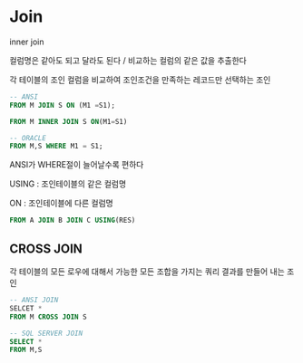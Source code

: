 # Join

inner join

컬럼명은 같아도 되고 달라도 된다 / 비교하는 컬럼의 같은 값을 추출한다

각 테이블의 조인 컬럼을 비교하여 조인조건을 만족하는 레코드만 선택하는 조인

```sql
-- ANSI
FROM M JOIN S ON (M1 =S1);

FROM M INNER JOIN S ON(M1=S1)

-- ORACLE
FROM M,S WHERE M1 = S1;
```

ANSI가 WHERE절이 늘어날수록 편하다



USING : 조인테이블의 같은 컬럼명

ON : 조인테이블에 다른 컬럼명



```sql
FROM A JOIN B JOIN C USING(RES)
```



## CROSS JOIN

각 테이블의 모든 로우에 대해서 가능한 모든 조합을 가지는 쿼리 결과를 만들어 내는 조인



```sql
-- ANSI JOIN
SELCET *
FROM M CROSS JOIN S

-- SQL SERVER JOIN
SELECT *
FROM M,S

```

